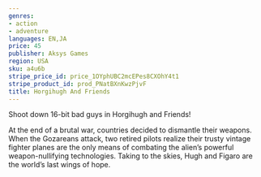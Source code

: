 ```yaml
---
genres:
- action
- adventure
languages: EN,JA
price: 45
publisher: Aksys Games
region: USA
sku: a4u6b
stripe_price_id: price_1OYphUBC2mcEPes8CXOhY4t1
stripe_product_id: prod_PNatBXnKwzPjvF
title: Horgihugh And Friends
---
```


Shoot down 16-bit bad guys in Horgihugh and Friends!

At the end of a brutal war, countries decided to dismantle their weapons. When the Gozareans attack, two retired pilots realize their trusty vintage fighter planes are the only means of combating the alien’s powerful weapon-nullifying technologies. Taking to the skies, Hugh and Figaro are the world’s last wings of hope.